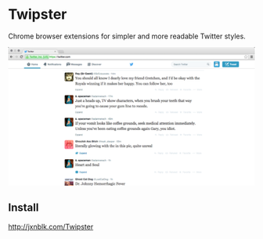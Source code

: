 Twipster
========

Chrome browser extensions for simpler and more readable Twitter styles.

![Screenshot](site/screenshot.png)

## Install

http://jxnblk.com/Twipster


